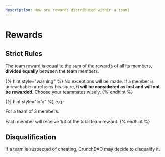 ```yaml
---
description: How are rewards distributed within a team?
---
```


# Rewards

## Strict Rules

The team reward is equal to the sum of the rewards of all its members, **divided equally** between the team members.

{% hint style="warning" %}
No exceptions will be made. If a member is unreachable or refuses his share, **it will be considered as lost and will not be rewarded**. Choose your teammates wisely.
{% endhint %}

{% hint style="info" %}
e.g.:

&#x20;   For a team of 3 members.&#x20;

&#x20;   Each member will receive 1/3 of the total team reward.
{% endhint %}

## Disqualification

If a team is suspected of cheating, CrunchDAO may decide to disqualify it.
